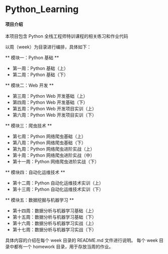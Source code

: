# Python_Learning

#### 项目介绍
本项目包含 Python 全栈工程师特训课程的相关练习和作业代码

以周（week）为目录进行编排，具体如下：

** 模块一：Python 基础 **

 - 第一周：Python 基础（上）
 - 第二周：Python 基础（下）

** 模块二：Web 开发 **

 - 第三周：Python Web 开发基础（上）
 - 第四周：Python Web 开发基础（下）
 - 第五周：Python Web 开发项目实训（上）
 - 第六周：Python Web 开发项目实训（下）

** 模块三：爬虫技术 **

 - 第七周：Python 网络爬虫基础（上）
 - 第八周：Python 网络爬虫基础（下）
 - 第九周：Python 网络爬虫进阶实战（上）
 - 第十周：Python 网络爬虫进阶实战（中）
 - 第十一周：Python 网络爬虫进阶实战（下）

** 模块四：自动化运维技术 **

 - 第十二周：Python 自动化运维技术实训（上）
 - 第十三周：Python 自动化运维技术实训（下）

** 模块五：数据挖掘与机器学习 **

 - 第十四周：数据分析与机器学习基础（上）
 - 第十五周：数据分析与机器学习基础（下）
 - 第十六周：数据分析与机器学习实战（上）
 - 第十七周：数据分析与机器学习实战（下）


具体内容的介绍在每个 week 目录的 README.md 文件进行说明。
每个 week 目录中都有一个 homework 目录，用于存放当周的作业。

